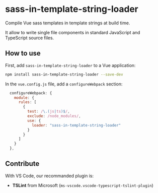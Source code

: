 # sass-in-template-string-loader

Compile Vue sass templates in template strings at build time.

It allow to write single file components in standard JavaScript and TypeScript source files.

## How to use

First, add `sass-in-template-string-loader` to a Vue application:

```sh
npm install sass-in-template-string-loader --save-dev
```

In the `vue.config.js` file, add a `configureWebpack` section:

```js
  configureWebpack: {
    module: {
      rules: [
        {
          test: /\.(js|ts)$/,
          exclude: /node_modules/,
          use: {
            loader: "sass-in-template-string-loader"
          }
        }
      ]
    }
  },
```

## Contribute

With VS Code, our recommanded plugin is:

* **TSLint** from Microsoft (`ms-vscode.vscode-typescript-tslint-plugin`)
